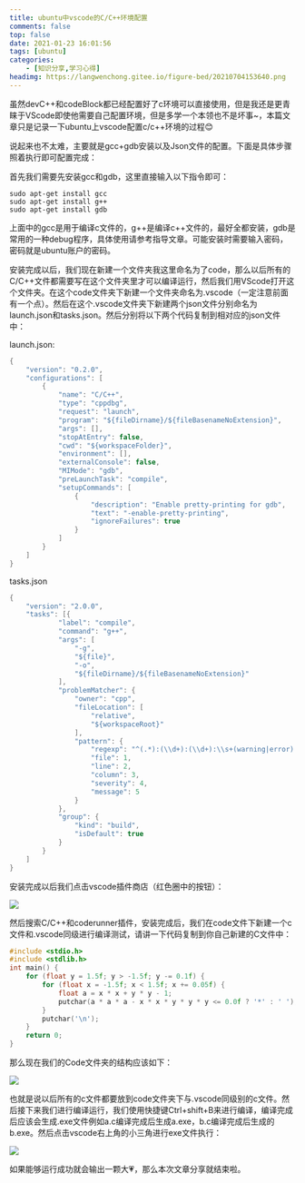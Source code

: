 ```yaml
---
title: ubuntu中vscode的C/C++环境配置
comments: false
top: false
date: 2021-01-23 16:01:56
tags: [ubuntu]
categories: 
	- [知识分享,学习心得]
headimg: https://langwenchong.gitee.io/figure-bed/20210704153640.png
---
```


虽然devC++和codeBlock都已经配置好了c环境可以直接使用，但是我还是更青睐于VScode即使他需要自己配置环境，但是多学一个本领也不是坏事~，本篇文章只是记录一下ubuntu上vscode配置c/c++环境的过程😊

<!-- more -->

说起来也不太难，主要就是gcc+gdb安装以及Json文件的配置。下面是具体步骤照着执行即可配置完成：

首先我们需要先安装gcc和gdb，这里直接输入以下指令即可：

```
sudo apt-get install gcc
sudo apt-get install g++
sudo apt-get install gdb
```

上面中的gcc是用于编译c文件的，g++是编译c++文件的，最好全都安装，gdb是常用的一种debug程序，具体使用请参考指导文章。可能安装时需要输入密码，密码就是ubuntu账户的密码。

安装完成以后，我们现在新建一个文件夹我这里命名为了code，那么以后所有的C/C++文件都需要写在这个文件夹里才可以编译运行，然后我们用VScode打开这个文件夹。在这个code文件夹下新建一个文件夹命名为.vscode（一定注意前面有一个点）。然后在这个.vscode文件夹下新建两个json文件分别命名为launch.json和tasks.json。然后分别将以下两个代码复制到相对应的json文件中：

launch.json:

```c
{
    "version": "0.2.0",
    "configurations": [
        {
            "name": "C/C++",
            "type": "cppdbg",
            "request": "launch",
            "program": "${fileDirname}/${fileBasenameNoExtension}",
            "args": [],
            "stopAtEntry": false,
            "cwd": "${workspaceFolder}",
            "environment": [],
            "externalConsole": false,
            "MIMode": "gdb",
            "preLaunchTask": "compile",
            "setupCommands": [
                {
                    "description": "Enable pretty-printing for gdb",
                    "text": "-enable-pretty-printing",
                    "ignoreFailures": true
                }
            ]
        }
    ]
}
```

tasks.json

```c
{
    "version": "2.0.0",
    "tasks": [{
            "label": "compile",
            "command": "g++",
            "args": [
                "-g",
                "${file}",
                "-o",
                "${fileDirname}/${fileBasenameNoExtension}"
            ],
            "problemMatcher": {
                "owner": "cpp",
                "fileLocation": [
                    "relative",
                    "${workspaceRoot}"
                ],
                "pattern": {
                    "regexp": "^(.*):(\\d+):(\\d+):\\s+(warning|error):\\s+(.*)$",
                    "file": 1,
                    "line": 2,
                    "column": 3,
                    "severity": 4,
                    "message": 5
                }
            },
            "group": {
                "kind": "build",
                "isDefault": true
            }
        }
    ]
}
```

安装完成以后我们点击vscode插件商店（红色圈中的按钮）：

![](https://langwenchong.gitee.io/figure-bed/20210123161455.png)

然后搜索C/C++和coderunner插件，安装完成后，我们在code文件下新建一个c文件和.vscode同级进行编译测试，请讲一下代码复制到你自己新建的C文件中：

```c
#include <stdio.h>
#include <stdlib.h>
int main() {
    for (float y = 1.5f; y > -1.5f; y -= 0.1f) {
        for (float x = -1.5f; x < 1.5f; x += 0.05f) {
            float a = x * x + y * y - 1;
            putchar(a * a * a - x * x * y * y * y <= 0.0f ? '*' : ' ');
        }
        putchar('\n');
    }
    return 0;
}
```

那么现在我们的Code文件夹的结构应该如下：

![](https://langwenchong.gitee.io/figure-bed/20210123162452.png)

也就是说以后所有的c文件都要放到code文件夹下与.vscode同级别的c文件。然后接下来我们进行编译运行，我们使用快捷键Ctrl+shift+B来进行编译，编译完成后应该会生成.exe文件例如a.c编译完成后生成a.exe，b.c编译完成后生成的b.exe。然后点击vscode右上角的小三角进行exe文件执行：

![](https://langwenchong.gitee.io/figure-bed/20210123162804.png)

如果能够运行成功就会输出一颗大💗，那么本次文章分享就结束啦。